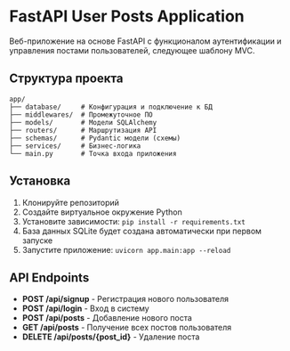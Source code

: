 # FastAPI User Posts Application

Веб-приложение на основе FastAPI с функционалом аутентификации и управления постами пользователей, следующее шаблону MVC.

## Структура проекта

```
app/
├── database/     # Конфигурация и подключение к БД
├── middlewares/  # Промежуточное ПО
├── models/       # Модели SQLAlchemy
├── routers/      # Маршрутизация API
├── schemas/      # Pydantic модели (схемы)
├── services/     # Бизнес-логика
└── main.py       # Точка входа приложения
```

## Установка

1. Клонируйте репозиторий
2. Создайте виртуальное окружение Python
3. Установите зависимости: `pip install -r requirements.txt`
4. База данных SQLite будет создана автоматически при первом запуске
5. Запустите приложение: `uvicorn app.main:app --reload`

## API Endpoints

- **POST /api/signup** - Регистрация нового пользователя
- **POST /api/login** - Вход в систему
- **POST /api/posts** - Добавление нового поста
- **GET /api/posts** - Получение всех постов пользователя
- **DELETE /api/posts/{post_id}** - Удаление поста 